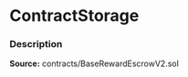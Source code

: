 # ContractStorage

### Description <a id="description"></a>

**Source:** contracts/BaseRewardEscrowV2.sol

